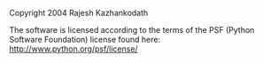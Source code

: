 Copyright 2004 Rajesh Kazhankodath

The software is licensed according to the terms of the PSF (Python Software Foundation) license found here: http://www.python.org/psf/license/